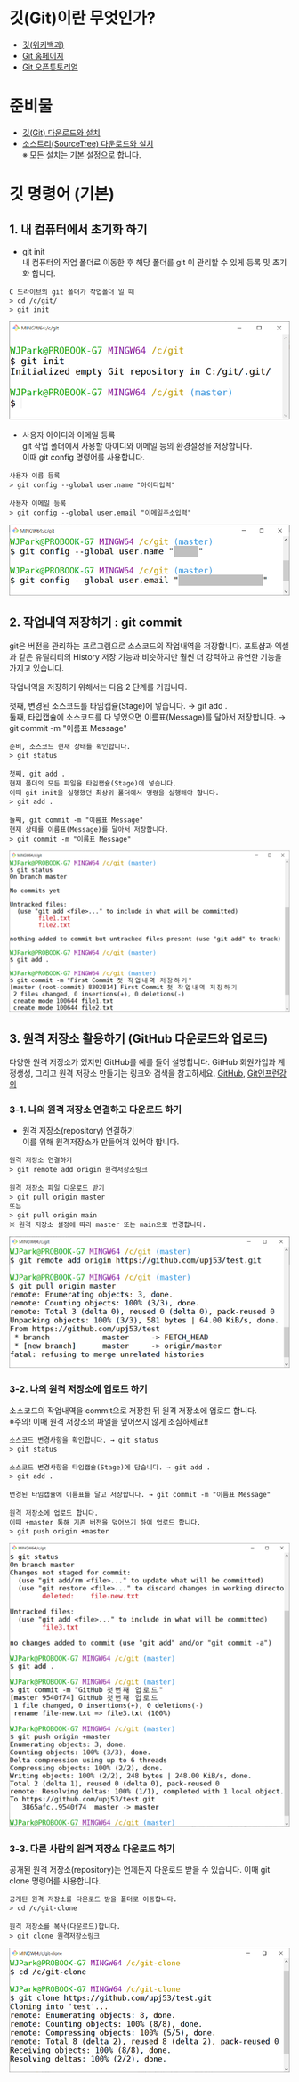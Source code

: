 # 깃(Git)이란 무엇인가?
  + [깃(위키백과)](https://ko.wikipedia.org/wiki/%EA%B9%83_(%EC%86%8C%ED%94%84%ED%8A%B8%EC%9B%A8%EC%96%B4))
  + [Git 홈페이지](https://git-scm.com)
  + [Git 오픈튜토리얼](https://opentutorials.org/module/155/2475)
# 준비물
  + [깃(Git) 다운로드와 설치](https://git-scm.com/downloads)
  + [소스트리(SourceTree) 다운로드와 설치](https://www.sourcetreeapp.com)  
※ 모든 설치는 기본 설정으로 합니다.
# 깃 명령어 (기본)
## 1. 내 컴퓨터에서 초기화 하기
+ git init  
내 컴퓨터의 작업 폴더로 이동한 후 해당 폴더를 git 이 관리할 수 있게 등록 및 초기화 합니다.
```
C 드라이브의 git 폴더가 작업폴더 일 때
> cd /c/git/
> git init
```
![git-init](./images/git-init.png)

+ 사용자 아이디와 이메일 등록  
git 작업 폴더에서 사용할 아이디와 이메일 등의 환경설정을 저장합니다.  
이때 git config 명령어를 사용합니다.
```
사용자 이름 등록
> git config --global user.name "아이디입력"

사용자 이메일 등록
> git config --global user.email "이메일주소입력"
```
![git-config](./images/git-config.png)

## 2. 작업내역 저장하기 : git commit
git은 버전을 관리하는 프로그램으로 소스코드의 작업내역을 저장합니다. 포토샵과 엑셀과 같은 유틸리티의 History 저장 기능과 비슷하지만 훨씬 더 강력하고 유연한 기능을 가지고 있습니다.  
  
작업내역을 저장하기 위해서는 다음 2 단계를 거칩니다.  
  
첫째,  변경된 소스코드를 타임캡슐(Stage)에 넣습니다. → git add .  
둘째,  타입캡슐에 소스코드를 다 넣었으면 이름표(Message)를 달아서 저장합니다. → git commit -m "이름표 Message"

```
준비, 소스코드 현재 상태를 확인합니다.
> git status

첫째, git add .
현재 폴더의 모든 파일을 타임캡슐(Stage)에 넣습니다.
이때 git init을 실행했던 최상위 폴더에서 명령을 실행해야 합니다.
> git add .

둘째, git commit -m "이름표 Message"
현재 상태를 이름표(Message)를 달아서 저장합니다.
> git commit -m "이름표 Message"
```
![git-commit](./images/git-commit.png)

## 3. 원격 저장소 활용하기 (GitHub 다운로드와 업로드)
다양한 원격 저장소가 있지만 GitHub를 예를 들어 설명합니다. GitHub 회원가입과 계정생성, 그리고 원격 저장소 만들기는 링크와 검색을 참고하세요. [GitHub](https://github.com), [Git인프런강의](https://www.inflearn.com/course/git-and-github)

### 3-1. 나의 원격 저장소 연결하고 다운로드 하기
+ 원격 저장소(repository) 연결하기  
이를 위해 원격저장소가 만들어져 있어야 합니다.
```
원격 저장소 연결하기
> git remote add origin 원격저장소링크

원격 저장소 파일 다운로드 받기
> git pull origin master
또는
> git pull origin main
※ 원격 저장소 설정에 따라 master 또는 main으로 변경합니다.
```
![git-remote-pull](./images/git-remote-pull.png)

### 3-2. 나의 원격 저장소에 업로드 하기
소스코드의 작업내역을 commit으로 저장한 뒤 원격 저장소에 업로드 합니다.  
※주의! 이때 원격 저장소의 파일을 덮어쓰지 않게 조심하세요!!

```
소스코드 변경사항을 확인합니다. → git status
> git status

소스코드 변경사항을 타임캡슐(Stage)에 담습니다. → git add .
> git add .

변경된 타임캡슐에 이름표를 달고 저장합니다. → git commit -m "이름표 Message"

원격 저장소에 업로드 합니다.
이때 +master 통해 기존 버전을 덮어쓰기 하여 업로드 합니다.
> git push origin +master
```
![git-push](./images/git-push.png)


### 3-3. 다른 사람의 원격 저장소 다운로드 하기
공개된 원격 저장소(repository)는 언제든지 다운로드 받을 수 있습니다. 이때 git clone 명령어를 사용합니다.
```
공개된 원격 저장소를 다운로드 받을 폴더로 이동합니다.
> cd /c/git-clone

원격 저장소를 복사(다운로드)합니다.
> git clone 원격저장소링크
```
![git-clone](./images/git-clone.png)